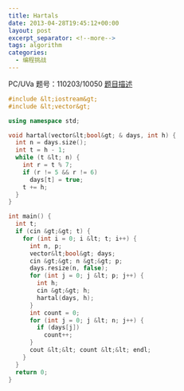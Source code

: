```yaml
---
title: Hartals
date: 2013-04-28T19:45:12+00:00
layout: post
excerpt_separator: <!--more-->
tags: algorithm
categories:
  - 编程挑战
---
```

PC/UVa 题号：110203/10050 <a href="http://uva.onlinejudge.org/index.php?option=com_onlinejudge&Itemid=8&category=30&page=show_problem&problem=991" target="_blank">题目描述</a><!--more-->

```cpp
#include &lt;iostream&gt;
#include &lt;vector&gt;

using namespace std;

void hartal(vector&lt;bool&gt; & days, int h) {
  int n = days.size();
  int t = h - 1;
  while (t &lt; n) {
    int r = t % 7;
    if (r != 5 && r != 6)
      days[t] = true;
    t += h;
  }
}

int main() {
  int t;
  if (cin &gt;&gt; t) {
    for (int i = 0; i &lt; t; i++) {
      int n, p;
      vector&lt;bool&gt; days;
      cin &gt;&gt; n &gt;&gt; p;
      days.resize(n, false);
      for (int j = 0; j &lt; p; j++) {
        int h;
        cin &gt;&gt; h;
        hartal(days, h);
      }
      int count = 0;
      for (int j = 0; j &lt; n; j++) {
        if (days[j])
          count++;
      }
      cout &lt;&lt; count &lt;&lt; endl;
    }
  }
  return 0;
}
```

